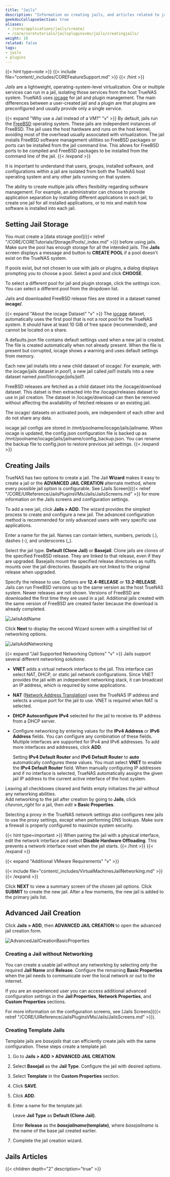 ```yaml
---
title: "Jails"
description: "Information on creating jails, and articles related to jails, plugins and virtual machines in TrueNAS CORE."
geekdocCollapseSection: true
aliases:
 - /core/applications/jails/create/
 - /core/coretutorials/jailspluginsvms/jails/creatingjails/
weight: 10
related: false
tags:
- jails
- plugins
---
```



{{< hint type=note >}}
{{< include file="content/_includes/COREFeatureSupport.md" >}}
{{< /hint >}}

*Jails* are a lightweight, operating-system-level virtualization.
One or multiple services can run in a jail, isolating those services from the host TrueNAS system.
TrueNAS uses [iocage](https://github.com/iocage/iocage) for jail and plugin management.
The main differences between a user-created jail and a plugin are that plugins are preconfigured and usually provide only a single service.

{{< expand "Why use a Jail instead of a VM?" "v" >}}
By default, jails run the [FreeBSD](https://www.freebsd.org/) operating system.
These jails are independent instances of FreeBSD.
The jail uses the host hardware and runs on the host kernel, avoiding most of the overhead usually associated with virtualization.
The jail installs FreeBSD software management utilities so FreeBSD packages or ports can be installed from the jail command line.
This allows for FreeBSD ports to be compiled and FreeBSD packages to be installed from the command line of the jail.
{{< /expand >}}

It is important to understand that users, groups, installed software, and configurations within a jail are isolated from both the TrueNAS host operating system and any other jails running on that system.

The ability to create multiple jails offers flexibility regarding software management.
For example, an administrator can choose to provide application separation by installing different applications in each jail, to create one jail for all installed applications, or to mix and match how software is installed into each jail.

## Setting Jail Storage

You must create a [data storage pool]({{< relref "/CORE/CORETutorials/Storage/Pools/_index.md" >}}) before using jails.
Make sure the pool has enough storage for all the intended jails.
The **Jails** screen displays a message and button to **CREATE POOL** if a pool doesn't exist on the TrueNAS system.

If pools exist, but not chosen to use with jails or plugins, a dialog displays prompting you to choose a pool. Select a pool and click **CHOOSE**.

To select a different pool for jail and plugin storage, click the <i class="material-icons" aria-hidden="true" title="Settings">settings</i> icon. You can select a different pool from the dropdown list.

Jails and downloaded FreeBSD release files are stored in a dataset named **iocage/**.

{{< expand "About the iocage Dataset" "v" >}}
The [iocage](https://iocage.readthedocs.io/en/latest/index.html) dataset, automatically uses the first pool that is not a root pool for the TrueNAS system. 
It should have at least 10 GiB of free space (recommended), and cannot be located on a share.

A <file>defaults.json</file> file contains default settings used when a new jail is created. 
The file is created automatically when not already present. 
When the file is present but corrupted, iocage shows a warning and uses default settings from memory.

Each new jail installs into a new child dataset of <file>iocage/</file>. 
For example, with the <file>iocage/jails</file> dataset in *pool1*, a new jail called *jail1* installs into a new dataset named *pool1/iocage/jails/jail1*.

FreeBSD releases are fetched as a child dataset into the <file>/iocage/download</file> dataset. 
This datset is then extracted into the <file>/iocage/releases</file> dataset to use in jail creation. 
The dataset in <file>/iocage/download</file> can then be removed without affecting the availability of fetched releases or an existing jail.

The <file>iocage/</file> datasets on activated pools, are independent of each other and do not share any data.

iocage jail configs are stored in <file>/mnt/poolname/iocage/jails/jailname</file>.
When iocage is updated, the <file>config.json</file> configuration file is backed up as <file>/mnt/poolname/iocage/jails/jailname/config_backup.json</file>.
You can rename the backup file to <file>config.json</file> to restore previous jail settings.
{{< /expand >}}

## Creating Jails

TrueNAS has two options to create a jail. 
The Jail **Wizard** makes it easy to create a jail or the **ADVANCED JAIL CREATION** alternate method, where every possible jail option is configurable. 
See [Jails Screen]({{< relref "/CORE/UIReference/JailsPluginsVMs/Jails/JailsScreens.md" >}} for more information on the Jails screens and configuration settings.

To add a new jail, click **Jails > ADD**. The wizard provides the simplest process to create and configure a new jail. 
The advanced configuration method is recommended for only advanced users with very specific use applications.

Enter a name for the jail. Names can contain letters, numbers, periods (.), dashes (-), and underscores (_).

Select the jail type. **Default (Clone Jail)** or **Basejail**. 
Clone jails are clones of the specified FreeBSD release. 
They are linked to that release, even if they are upgraded. 
Basejails mount the specified release directories as nullfs mounts over the jail directories. Basejails are not linked to the original release when upgraded.

Specify the release to use. Options are **12.4-RELEASE** or **13.2-RELEASE**.
Jails can run FreeBSD versions up to the same version as the host TrueNAS system. Newer releases are not shown. 
Versions of FreeBSD are downloaded the first time they are used in a jail. 
Additional jails created with the same version of FreeBSD are created faster because the download is already completed.  

![JailsAddName](/images/CORE/Jails/JailsAddName.png "Jails Add Name")

Click **Next** to display the second Wizard screen with a simplified list of networking options.

![JailsAddNetworking](/images/CORE/Jails/JailsAddNetworking.png "Jails Add Networking")

{{< expand "Jail Supported Networking Options" "v" >}}
Jails support several different networking solutions:

* **VNET** adds a virtual network interface to the jail.
  This interface can select NAT, DHCP, or static jail network configurations.
  Since VNET provides the jail with an independent networking stack, it can broadcast an IP address, which is required by some applications.
* **NAT** ([Network Address Translation](https://tools.ietf.org/html/rfc2663)) uses the TrueNAS IP address and selects a unique port for the jail to use.
  VNET is required when NAT is selected.
* **DHCP Autoconfigure IPv4** selected for the jail to receive its IP address from a DHCP server.
* Configure networking by entering values for the **IPv4 Address** or **IPv6 Address** fields.
  You can configure any combination of these fields.
  Multiple interfaces are supported for IPv4 and IPv6 addresses.
  To add more interfaces and addresses, click **ADD**.

  Setting **IPv4 Default Router** and **IPv6 Default Router** to **auto** automatically configures these values.
  You must select **VNET** to enable the **IPv4 Default Router** field.
  When manually configuring IP addresses and if no interface is selected, TrueNAS automatically assigns the given jail IP address to the current active interface of the host system.

Leaving all checkboxes cleared and fields empty initializes the jail without any networking abilities.  
Add networking to the jail after creation by going to **Jails**, click <i class="material-icons" aria-hidden="true" title="Expand/Collapse Row">chevron_right</i> for a jail, then <i class="material-icons" aria-hidden="true" title="edit">edit</i> **> Basic Properties**.

Selecting a proxy in the TrueNAS network settings also configures new jails to use the proxy settings, except when performing DNS lookups.
Make sure a firewall is properly configured to maximize system security.

{{< hint type=important >}}
When pairing the jail with a physical interface, edit the network interface and select **Disable Hardware Offloading**.
This prevents a network interface reset when the jail starts.
{{< /hint >}}
{{< /expand >}}

{{< expand "Additional VMware Requirements" "v" >}}

{{< include file="content/_includes/VirtualMachinesJailNetworking.md" >}}
{{< /expand >}}

Click **NEXT** to view a summary screen of the chosen jail options. 
Click **SUBMIT** to create the new jail. After a few moments, the new jail is added to the primary jails list.

## Advanced Jail Creation

Click **Jails > ADD**, then **ADVANCED JAIL CREATION** to open the advanced jail creation form.

![AdvancedJailCreationBasicProperties](/images/CORE/Jails/AdvancedJailCreationBasicProperties.png "Jails Add Advanced")

### Creating a Jail without Networking

You can create a usable jail without any networking by selecting only the required **Jail Name** and **Release**.
Configure the remaining **Basic Properties** when the jail needs to communicate over the local network or out to the internet.

If you are an experienced user you can access additional advanced configuration settings in the **Jail Properties**, **Network Properties**, and **Custom Properties** sections.

For more information on the configuration screens, see [Jails Screens]({{< relref "/CORE/UIReference/JailsPluginsVMs/Jails/JailsScreens.md" >}}).

### Creating Template Jails

Template jails are *basejails* that can efficiently create jails with the same configuration.
These steps create a template jail:

1. Go to **Jails > ADD > ADVANCED JAIL CREATION**.

2. Select **Basejail** as the **Jail Type**. Configure the jail with desired options.

3. Select **Template** in the **Custom Properties** section.

4. Click **SAVE**.

5. Click **ADD**.

6. Enter a name for the template jail.

   Leave **Jail Type** as **Default (Clone Jail)**.

   Enter **Release** as the ***basejailname*(template)**, where *basejailname* is the name of the base jail created earlier.

7. Complete the jail creation wizard.

## Jails Articles
{{< children depth="2" description="true" >}}
